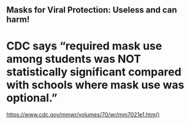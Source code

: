 ## Masks for Viral Protection: Useless and can harm!

# CDC says “required mask use among students was NOT statistically significant compared with schools where mask use was optional.”
https://www.cdc.gov/mmwr/volumes/70/wr/mm7021e1.htm()
